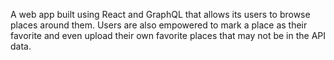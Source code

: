 

A web app built using React and GraphQL that allows its users to browse places around them. Users are also empowered to mark a place as their favorite and even upload their own favorite places that may not be in the API data.
